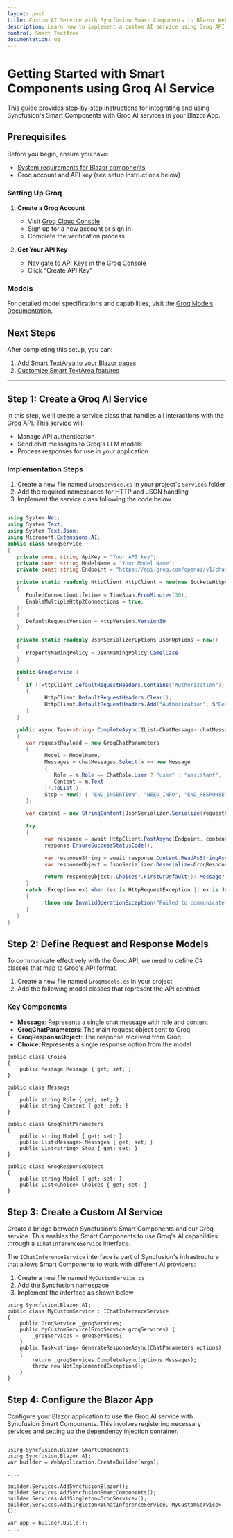 ```yaml
---
layout: post
title: Custom AI Service with Syncfusion Smart Components in Blazor Web App
description: Learn how to implement a custom AI service using Groq API with Syncfusion Smart Components in a Blazor App.
control: Smart TextArea
documentation: ug
---
```


# Getting Started with Smart Components using Groq AI Service

This guide provides step-by-step instructions for integrating and using Syncfusion's Smart Components with Groq AI services in your Blazor App. 

## Prerequisites

Before you begin, ensure you have:

* [System requirements for Blazor components](https://blazor.syncfusion.com/documentation/system-requirements)
* Groq account and API key (see setup instructions below)

### Setting Up Groq

1. **Create a Groq Account**
   * Visit [Groq Cloud Console](https://console.groq.com)
   * Sign up for a new account or sign in
   * Complete the verification process

2. **Get Your API Key**
   * Navigate to [API Keys](https://console.groq.com/keys) in the Groq Console
   * Click "Create API Key"

### Models

For detailed model specifications and capabilities, visit the [Groq Models Documentation](https://console.groq.com/docs/models).

## Next Steps

After completing this setup, you can:

1. [Add Smart TextArea to your Blazor pages](https://blazor.syncfusion.com/documentation/smart-textarea/getting-started)
2. [Customize Smart TextArea features](https://blazor.syncfusion.com/documentation/smart-textarea/customization)

---

## Step 1: Create a Groq AI Service

In this step, we'll create a service class that handles all interactions with the Groq API. This service will:

* Manage API authentication
* Send chat messages to Groq's LLM models
* Process responses for use in your application

### Implementation Steps

1. Create a new file named `GroqService.cs` in your project's `Services` folder
2. Add the required namespaces for HTTP and JSON handling
3. Implement the service class following the code below


```csharp

using System.Net;
using System.Text;
using System.Text.Json;
using Microsoft.Extensions.AI;
public class GroqService
{
   private const string ApiKey = "Your API key";
   private const string ModelName = "Your Model Name";
   private const string Endpoint = "https://api.groq.com/openai/v1/chat/completions";

   private static readonly HttpClient HttpClient = new(new SocketsHttpHandler
   {
      PooledConnectionLifetime = TimeSpan.FromMinutes(30),
      EnableMultipleHttp2Connections = true,
   })
   {
      DefaultRequestVersion = HttpVersion.Version30
   };

   private static readonly JsonSerializerOptions JsonOptions = new()
   {
      PropertyNamingPolicy = JsonNamingPolicy.CamelCase
   };

   public GroqService()
   {
      if (!HttpClient.DefaultRequestHeaders.Contains("Authorization"))
      {
            HttpClient.DefaultRequestHeaders.Clear();
            HttpClient.DefaultRequestHeaders.Add("Authorization", $"Bearer {ApiKey}");
      }
   }

   public async Task<string> CompleteAsync(IList<ChatMessage> chatMessages)
   {
      var requestPayload = new GroqChatParameters
      {
            Model = ModelName,
            Messages = chatMessages.Select(m => new Message
            {
               Role = m.Role == ChatRole.User ? "user" : "assistant",
               Content = m.Text
            }).ToList(),
            Stop = new() { "END_INSERTION", "NEED_INFO", "END_RESPONSE" }
      };

      var content = new StringContent(JsonSerializer.Serialize(requestPayload, JsonOptions), Encoding.UTF8, "application/json");

      try
      {
            var response = await HttpClient.PostAsync(Endpoint, content);
            response.EnsureSuccessStatusCode();

            var responseString = await response.Content.ReadAsStringAsync();
            var responseObject = JsonSerializer.Deserialize<GroqResponseObject>(responseString, JsonOptions);

            return responseObject?.Choices?.FirstOrDefault()?.Message?.Content ?? "No response from model.";
      }
      catch (Exception ex) when (ex is HttpRequestException || ex is JsonException)
      {
            throw new InvalidOperationException("Failed to communicate with Groq API.", ex);
      }
   }
}


```

## Step 2: Define Request and Response Models

To communicate effectively with the Groq API, we need to define C# classes that map to Groq's API format. 

1. Create a new file named `GroqModels.cs` in your project
2. Add the following model classes that represent the API contract

### Key Components

* **Message**: Represents a single chat message with role and content
* **GroqChatParameters**: The main request object sent to Groq
* **GroqResponseObject**: The response received from Groq
* **Choice**: Represents a single response option from the model

```CSharp
public class Choice
{
    public Message Message { get; set; }
}

public class Message
{
    public string Role { get; set; }
    public string Content { get; set; }
}

public class GroqChatParameters
{
    public string Model { get; set; }
    public List<Message> Messages { get; set; }
    public List<string> Stop { get; set; }
}

public class GroqResponseObject
{
    public string Model { get; set; }
    public List<Choice> Choices { get; set; }
}
```

## Step 3: Create a Custom AI Service

Create a bridge between Syncfusion's Smart Components and our Groq service. This enables the Smart Components to use Groq's AI capabilities through a `IChatInferenceService` interface.

The `IChatInferenceService` interface is part of Syncfusion's infrastructure that allows Smart Components to work with different AI providers:

1. Create a new file named `MyCustomService.cs` 
2. Add the Syncfusion namespace
3. Implement the interface as shown below


```CSharp
using Syncfusion.Blazor.AI;
public class MyCustomService : IChatInferenceService
{
    public GroqService _groqServices;
    public MyCustomService(GroqService groqServices) {
        _groqServices = groqServices;
    }
    public Task<string> GenerateResponseAsync(ChatParameters options)
    {
        return _groqServices.CompleteAsync(options.Messages);
        throw new NotImplementedException();
    }
}
```

## Step 4: Configure the Blazor App

Configure your Blazor application to use the Groq AI service with Syncfusion Smart Components. This involves registering necessary services and setting up the dependency injection container.

```CSharp

using Syncfusion.Blazor.SmartComponents;
using Syncfusion.Blazor.AI;
var builder = WebApplication.CreateBuilder(args);

....

builder.Services.AddSyncfusionBlazor();
builder.Services.AddSyncfusionSmartComponents();
builder.Services.AddSingleton<GroqService>();
builder.Services.AddSingleton<IChatInferenceService, MyCustomService>();

var app = builder.Build();
....

```

